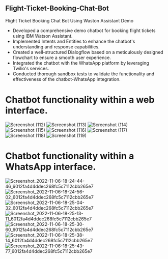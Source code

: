 ## Flight-Ticket-Booking-Chat-Bot
Flight Ticket Booking Chat Bot Using Waston Assistant Demo

* Developed a comprehensive demo chatbot for booking flight tickets using IBM Watson Assistant.
* Implemented Intents and Entities to enhance the chatbot's understanding and response capabilities.
* Created a well-structured Dialogflow based on a meticulously designed flowchart to ensure a smooth user experience.
* Integrated the chatbot with the WhatsApp platform by leveraging Twilio's services.
* Conducted thorough sandbox tests to validate the functionality and effectiveness of the chatbot-WhatsApp integration.

# Chatbot functionality within a web interface.

![Screenshot (112)](https://user-images.githubusercontent.com/81558819/200171726-4715df12-3cc2-42a0-88a3-039a926543c5.png)
![Screenshot (113)](https://user-images.githubusercontent.com/81558819/200171728-ee994ed1-43e2-46b1-89cc-e44e213732ce.png)
![Screenshot (114)](https://user-images.githubusercontent.com/81558819/200171730-372c8ea7-7fc8-4b05-aa95-9dc7cd754c8c.png)
![Screenshot (115)](https://user-images.githubusercontent.com/81558819/200171731-b7cf1c5f-be18-4be1-a969-e964d046ab9c.png)
![Screenshot (116)](https://user-images.githubusercontent.com/81558819/200171733-f4712251-2881-4e31-a937-192f52f0527a.png)
![Screenshot (117)](https://user-images.githubusercontent.com/81558819/200171735-cf182621-2dee-4bc8-a219-0d2fbf011a4c.png)
![Screenshot (118)](https://user-images.githubusercontent.com/81558819/200171737-7a145342-9df2-4369-afc6-4dc386c5087e.png)
![Screenshot (119)](https://user-images.githubusercontent.com/81558819/200171720-cc3d168a-d50d-424f-a083-2fec299c889b.png)

# Chatbot functionality within a WhatsApp interface.

![Screenshot_2022-11-06-18-24-44-46_6012fa4d4ddec268fc5c7112cbb265e7](https://user-images.githubusercontent.com/81558819/200172350-e11f3a7e-72fe-4a4c-a37f-e248b32f64b0.jpg)
![Screenshot_2022-11-06-18-24-56-02_6012fa4d4ddec268fc5c7112cbb265e7](https://user-images.githubusercontent.com/81558819/200172353-a85ebff9-963b-4c2e-ad42-1378593e0dcd.jpg)
![Screenshot_2022-11-06-18-25-04-32_6012fa4d4ddec268fc5c7112cbb265e7](https://user-images.githubusercontent.com/81558819/200172354-237328d7-f5f4-46e9-b1bf-ce190da97cab.jpg)
![Screenshot_2022-11-06-18-25-13-11_6012fa4d4ddec268fc5c7112cbb265e7](https://user-images.githubusercontent.com/81558819/200172357-5ea8da47-a213-4395-9863-43c87c60f3cc.jpg)
![Screenshot_2022-11-06-18-25-30-60_6012fa4d4ddec268fc5c7112cbb265e7](https://user-images.githubusercontent.com/81558819/200172360-afba884d-5ac1-4588-b475-2fdb94bfec24.jpg)
![Screenshot_2022-11-06-18-25-38-14_6012fa4d4ddec268fc5c7112cbb265e7](https://user-images.githubusercontent.com/81558819/200172364-8cb65c58-9ab5-4ba5-bea7-18880172ba3b.jpg)
![Screenshot_2022-11-06-18-25-43-77_6012fa4d4ddec268fc5c7112cbb265e7](https://user-images.githubusercontent.com/81558819/200172368-c16e60ab-7d87-4116-a449-bfdbff5b0f04.jpg)


